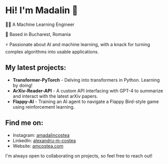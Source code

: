 # Hi! I'm Madalin 👋

👨‍💻 A Machine Learning Engineer

📍 Based in Bucharest, Romania

⚡ Passionate about AI and machine learning, with a knack for turning complex algorithms into usable applications.

## My latest projects:
- **Transformer-PyTorch** - Delving into transformers in Python. Learning by doing!
- **ArXiv-Reader-API** - A custom API interfacing with GPT-4 to summarize and interact with the latest arXiv papers.
- **Flappy-AI** - Training an AI agent to navigate a Flappy Bird-style game using reinforcement learning.

## Find me on:
- Instagram: [amadalincostea](https://www.instagram.com/amadalincostea/)
- LinkedIn: [alexandru-m-costea](https://www.linkedin.com/in/alexandru-m-costea/)
- Website: [amcostea.com](http://amcostea.com/)

I'm always open to collaborating on projects, so feel free to reach out!
